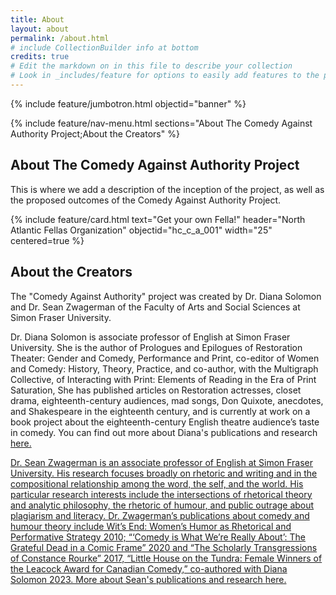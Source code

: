 ```yaml
---
title: About
layout: about
permalink: /about.html
# include CollectionBuilder info at bottom
credits: true
# Edit the markdown on in this file to describe your collection
# Look in _includes/feature for options to easily add features to the page
---
```


{% include feature/jumbotron.html objectid="banner" %}


{% include feature/nav-menu.html sections="About The Comedy Against Authority Project;About the Creators" %}

## About The Comedy Against Authority Project

This is where we add a description of the inception of the project, as well as the proposed outcomes of the Comedy Against Authority Project.


{% include feature/card.html text="Get your own Fella!" header="North Atlantic Fellas Organization" objectid="hc_c_a_001" width="25" centered=true %}



## About the Creators

The "Comedy Against Authority" project was created by Dr. Diana Solomon and Dr. Sean Zwagerman of the Faculty of Arts and Social Sciences at Simon Fraser University.

Dr. Diana Solomon is associate professor of English at Simon Fraser University. She is the author of Prologues and Epilogues of Restoration Theater: Gender and Comedy, Performance and Print, co-editor of Women and Comedy: History, Theory, Practice, and co-author, with the Multigraph Collective, of Interacting with Print: Elements of Reading in the Era of Print Saturation, She has published articles on Restoration actresses, closet drama, eighteenth-century audiences, mad songs, Don Quixote, anecdotes, and Shakespeare in the eighteenth century, and is currently at work on a book project about the eighteenth-century English theatre audience’s taste in comedy. You can find out more about Diana's publications and research <a href="https://www.sfu.ca/english/people-dir/faculty/diana-solomon.html">here.

Dr. Sean Zwagerman is an associate professor of English at Simon Fraser University. His research focuses broadly on rhetoric and writing and in the compositional relationship among the word, the self, and the world. His particular research interests include the intersections of rhetorical theory and analytic philosophy, the rhetoric of humour, and public outrage about plagiarism and literacy. Dr. Zwagerman’s publications about comedy and humour theory include Wit’s End: Women’s Humor as Rhetorical and Performative Strategy 2010; “‘Comedy is What We’re Really About’: The Grateful Dead in a Comic Frame” 2020 and “The Scholarly Transgressions of Constance Rourke” 2017, “Little House on the Tundra: Female Winners of the Leacock Award for Canadian Comedy,” co-authored with Diana Solomon 2023. More about Sean's publications and research <a href="https://www.sfu.ca/english/people-dir/faculty/sean-zwagerman.html">here.